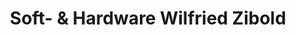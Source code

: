 ---
title: "Soft- & Hardware Wilfried Zibold"
url: /schwanau/soft-und-hardware-wilfried-zibold/
shop: Computer
---